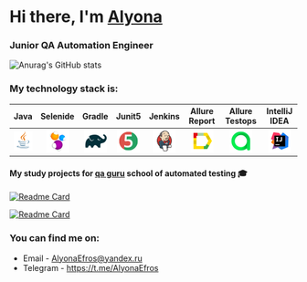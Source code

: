 <h1>Hi there, I'm <a href="(https://github.com/AlyonaEfros)" target="_blank">Alyona</a> 
<h3>Junior QA Automation Engineer</h3>

<!--
**AlyonaEfros/AlyonaEfros** is a ✨ _special_ ✨ repository because its `README.md` (this file) appears on your GitHub profile.
-->

![Anurag's GitHub stats](https://github-readme-stats.vercel.app/api?username=AlyonaEfros&show_icons=true&bg_color=00000000)

 ### My technology stack is:

| Java | Selenide | Gradle | Junit5 |  Jenkins | Allure Report | Allure Testops | IntelliJ IDEA |
|:------:|:----:|:------:|:------:|:-------------:|:---------:|:---------:|:--------:|
|![Java](icons/Java.png)| ![Selenide](icons/Selenide.png) | ![Gradle](icons/Gradle.png) | ![JUnit5](icons/JUnit5.png) |  ![Jenkins](icons/Jenkins.png) | ![Allure Report](icons/Allure_Report.png) | ![AllureTestOps](icons/AllureTestOps.png) | ![Intelij_IDEA](icons/Intelij_IDEA.png) |
 
 #### My study projects for [qa guru](https://qa.guru/) school of automated testing  :mortar_board:
  

[![Readme Card](https://github-readme-stats.vercel.app/api/pin/?username=AlyonaEfros&repo=Diplom_ui&theme=solarized-light)](https://github.com/AlyonaEfros/Diplom_ui)

[![Readme Card](https://github-readme-stats.vercel.app/api/pin/?username=AlyonaEfros&repo=Diplom_api&theme=solarized-light)](https://github.com/AlyonaEfros/Diplom_api)

 
### You can find me on:

+  Email - AlyonaEfros@yandex.ru
+  Telegram - https://t.me/AlyonaEfros
